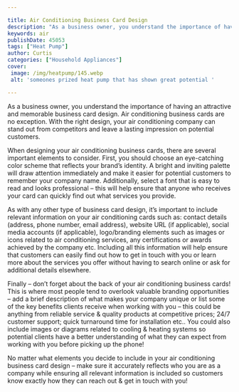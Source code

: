 ```yaml
---

title: Air Conditioning Business Card Design
description: "As a business owner, you understand the importance of having an attractive and memorable business card design. Air conditioning bu...get more info"
keywords: air
publishDate: 45053
tags: ["Heat Pump"]
author: Curtis
categories: ["Household Appliances"]
cover: 
 image: /img/heatpump/145.webp
 alt: 'someones prized heat pump that has shown great potential '

---
```


As a business owner, you understand the importance of having an attractive and memorable business card design. Air conditioning business cards are no exception. With the right design, your air conditioning company can stand out from competitors and leave a lasting impression on potential customers.

When designing your air conditioning business cards, there are several important elements to consider. First, you should choose an eye-catching color scheme that reflects your brand’s identity. A bright and inviting palette will draw attention immediately and make it easier for potential customers to remember your company name. Additionally, select a font that is easy to read and looks professional – this will help ensure that anyone who receives your card can quickly find out what services you provide.

As with any other type of business card design, it’s important to include relevant information on your air conditioning cards such as: contact details (address, phone number, email address), website URL (if applicable), social media accounts (if applicable), logo/branding elements such as images or icons related to air conditioning services, any certifications or awards achieved by the company etc. Including all this information will help ensure that customers can easily find out how to get in touch with you or learn more about the services you offer without having to search online or ask for additional details elsewhere.

Finally – don’t forget about the back of your air conditioning business cards! This is where most people tend to overlook valuable branding opportunities – add a brief description of what makes your company unique or list some of the key benefits clients receive when working with you – this could be anything from reliable service & quality products at competitive prices; 24/7 customer support; quick turnaround time for installation etc.. You could also include images or diagrams related to cooling & heating systems so potential clients have a better understanding of what they can expect from working with you before picking up the phone! 

No matter what elements you decide to include in your air conditioning business card design – make sure it accurately reflects who you are as a company while ensuring all relevant information is included so customers know exactly how they can reach out & get in touch with you!
